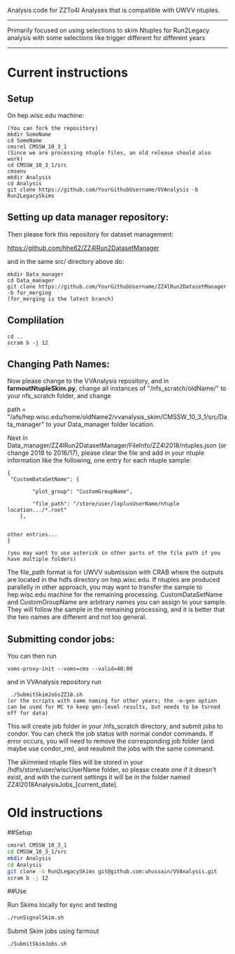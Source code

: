 Analysis code for ZZTo4l Analyses that is compatible with UWVV ntuples.
****
Primarily focused on using selections to skim Ntuples for Run2Legacy analysis with some selections like trigger different for different years
****
# Current instructions
## Setup

On hep.wisc.edu machine:
```
(You can fork the repository)
mkdir SomeName
cd SomeName
cmsrel CMSSW_10_3_1
(Since we are processing ntuple files, an old release should also work)
cd CMSSW_10_3_1/src
cmsenv
mkdir Analysis
cd Analysis
git clone https://github.com/YourGithubUsername/VVAnalysis -b Run2LegacySkims
```


## Setting up data manager repository:

Then please fork this repository for dataset management:

https://github.com/hhe62/ZZ4lRun2DatasetManager

and in the same src/ directory above do:

```
mkdir Data_manager
cd Data_manager
git clone https://github.com/YourGithubUsername/ZZ4lRun2DatasetManager -b for_merging
(for_merging is the latest branch)
```

## Complilation
```
cd ..
scram b -j 12
```


## Changing Path Names:

Now please change to the VVAnalysis repository, and in **farmoutNtupleSkim.py**, change all instances of "/nfs_scratch/oldName/" to your nfs_scratch folder, and change 

path = "/afs/hep.wisc.edu/home/oldName2/vvanalysis_skim/CMSSW_10_3_1/src/Data_manager"
to your Data_manager folder location.

Next in Data_manager/ZZ4lRun2DatasetManager/FileInfo/ZZ4l2018/ntuples.json (or change 2018 to 2016/17), please clear the file and add in your ntuple information like the following, one entry for each ntuple sample:

```
{
 "CustomDataSetName": {

        "plot_group": "CustomGroupName",

        "file_path": "/store/user/lxplusUserName/ntuple location.../*.root"
    },


other entries...
}

(you may want to use asterisk in other parts of the file path if you have multiple folders)  
```
 
The file_path format is for UWVV submission with CRAB where the outputs are located in the hdfs directory on hep.wisc.edu. If ntuples are produced parallelly in other approach, you may want to transfer the sample to hep.wisc.edu machine for the remaining processing. CustomDataSetName and CustomGroupName are arbitrary names you can assign to your sample. They will follow the sample in the remaining processing, and it is better that the two names are different and not too general.



## Submitting condor jobs:

You can then run
```
voms-proxy-init --voms=cms --valid=48:00
```
 
and in VVAnalysis repository run 

```
 ./SubmitSkimJobsZZ18.sh
(or the scripts with same naming for other years; the -e-gen option can be used for MC to keep gen-level results, but needs to be turned off for data)
```
 

This will create job folder in your /nfs_scratch directory, and submit jobs to condor. You can check the job status with normal condor commands. If error occurs, you will need to remove the corresponding job folder (and maybe use condor_rm), and resubmit the jobs with the same command.

 

The skimmied ntuple files will be stored in your /hdfs/store/user/wiscUserName folder, so please create one if it doesn't exist, and with the current settings it will be in the folder named ZZ4l2018AnalysisJobs_[current_date].






# Old instructions
##Setup
```bash
cmsrel CMSSW_10_3_1
cd CMSSW_10_3_1/src
mkdir Analysis
cd Analysis
git clone -b Run2LegacySkims git@github.com:uhussain/VVAnalysis.git
scram b -j 12
```
##Use

Run Skims locally for sync and testing

```bash
./runSignalSkim.sh
```

Submit Skim jobs using farmout
```bash
./SubmitSkimJobs.sh
```
